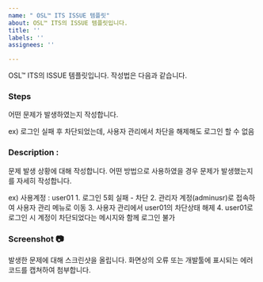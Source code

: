 ```yaml
---
name: " OSL™ ITS ISSUE 템플릿"
about: OSL™ ITS의 ISSUE 템플릿입니다.
title: ''
labels: ''
assignees: ''

---
```


OSL™ ITS의 ISSUE  템플릿입니다.  작성법은 다음과 같습니다.


### Steps 
어떤 문제가 발생하였는지 작성합니다.

ex) 로그인 실패 후 차단되었는데, 사용자 관리에서 차단을 해제해도 로그인 할 수 없음

### Description :
문제 발생 상황에 대해 작성합니다. 어떤 방법으로 사용하였을 경우 문제가 발생했는지를 자세히 작성합니다.

ex) 사용계정 : user01
     1. 로그인 5회 실패 - 차단
     2. 관리자 계정(adminusr)로 접속하여 사용자 관리 메뉴로 이동
     3. 사용자 관리에서  user01의 차단상태 해제
     4. user01로 로그인 시 계정이 차단되었다는 메시지와 함께 로그인 불가

### Screenshot :camera:
발생한 문제에 대해 스크린샷을 올립니다.
화면상의 오류 또는 개발툴에 표시되는 에러 코드를 캡쳐하여 첨부합니다.
